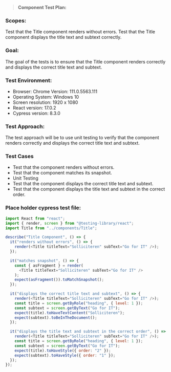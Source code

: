 > **Component Test Plan:**

### **Scopes:**

Test that the Title component renders without errors.
Test that the Title component displays the title text and subtext correctly.

### **Goal:**

The goal of the tests is to ensure that the Title component renders correctly and displays the correct title text and subtext.

### **Test Environment:**

- Browser: Chrome Version: 111.0.5563.111
- Operating System: Windows 10
- Screen resolution: 1920 x 1080
- React version: 17.0.2
- Cypress version: 8.3.0

### **Test Approach:**

The test approach will be to use unit testing to verify that the component renders correctly and displays the correct title text and subtext.

### **Test Cases**

- Test that the component renders without errors.
- Test that the component matches its snapshot.
- Unit Testing
- Test that the component displays the correct title text and subtext.
- Test that the component displays the title text and subtext in the correct order.

### **Place holder cypress test file:**

```js
import React from "react";
import { render, screen } from "@testing-library/react";
import Title from "../components/Title";

describe("Title Component", () => {
  it("renders without errors", () => {
    render(<Title titleText="Solliciteren" subText="Go for IT" />);
  });

  it("matches snapshot", () => {
    const { asFragment } = render(
      <Title titleText="Solliciteren" subText="Go for IT" />
    );
    expect(asFragment()).toMatchSnapshot();
  });

  it("displays the correct title text and subtext", () => {
    render(<Title titleText="Solliciteren" subText="Go for IT" />);
    const title = screen.getByRole("heading", { level: 1 });
    const subtext = screen.getByText("Go for IT");
    expect(title).toHaveTextContent("Solliciteren");
    expect(subtext).toBeInTheDocument();
  });

  it("displays the title text and subtext in the correct order", () => {
    render(<Title titleText="Solliciteren" subText="Go for IT" />);
    const title = screen.getByRole("heading", { level: 1 });
    const subtext = screen.getByText("Go for IT");
    expect(title).toHaveStyle({ order: "2" });
    expect(subtext).toHaveStyle({ order: "1" });
  });
});
```
